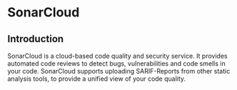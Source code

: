 # SonarCloud

## Introduction

SonarCloud is a cloud-based code quality and security service. It provides automated code reviews to detect bugs, vulnerabilities and code smells in your code.
SonarCloud supports uploading SARIF-Reports from other static analysis tools, to provide a unified view of your code quality.

